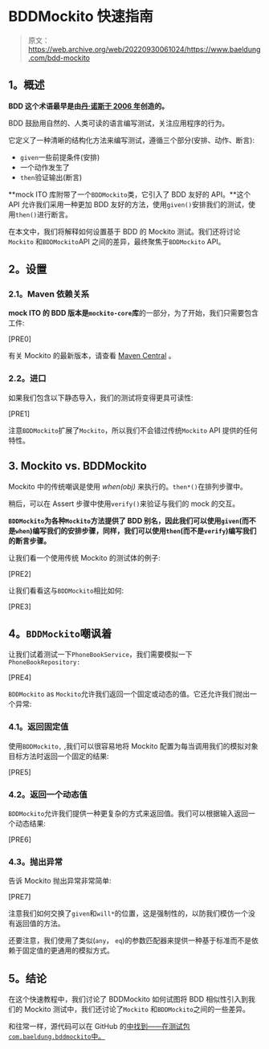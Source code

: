 # BDDMockito 快速指南

> 原文：<https://web.archive.org/web/20220930061024/https://www.baeldung.com/bdd-mockito>

## **1。概述**

**BDD 这个术语最早是由[丹·诺斯于 2006 年](https://web.archive.org/web/20220926190436/https://dannorth.net/introducing-bdd/)创造的。**

BDD 鼓励用自然的、人类可读的语言编写测试，关注应用程序的行为。

它定义了一种清晰的结构化方法来编写测试，遵循三个部分(安排、动作、断言):

*   `given`一些前提条件(安排)
*   一个动作发生了
*   `then`验证输出(断言)

**mock ITO 库附带了一个`BDDMockito`类，它引入了 BDD 友好的 API。**这个 API 允许我们采用一种更加 BDD 友好的方法，使用`given()`安排我们的测试，使用`then()`进行断言。

在本文中，我们将解释如何设置基于 BDD 的 Mockito 测试。我们还将讨论`Mockito` 和`BDDMockito`API 之间的差异，最终聚焦于`BDDMockito` API。

## **2。设置**

### **2.1。Maven 依赖关系**

**mock ITO 的 BDD 版本是`mockito-core`库**的一部分，为了开始，我们只需要包含工件:

[PRE0]

有关 Mockito 的最新版本，请查看 [Maven Central](https://web.archive.org/web/20220926190436/https://search.maven.org/classic/#search%7Cga%7C1%7Cg%3A%22org.mockito%22%2C%20a%3A%22mockito-core%22) 。

### **2.2。进口**

如果我们包含以下静态导入，我们的测试将变得更具可读性:

[PRE1]

注意`BDDMockito`扩展了`Mockito`，所以我们不会错过传统`Mockito` API 提供的任何特性。

## **3\. Mockito vs. BDDMockito**

Mockito 中的传统嘲讽是使用 *when(obj)* 来执行的。`then*()`在排列步骤中。

稍后，可以在 Assert 步骤中使用`verify()`来验证与我们的 mock 的交互。

**`BDDMockito`为各种`Mockito`方法提供了 BDD 别名，因此我们可以使用`given`(而不是`when`)编写我们的安排步骤，同样，我们可以使用`then`(而不是`verify`)编写我们的断言步骤。**

让我们看一个使用传统 Mockito 的测试体的例子:

[PRE2]

让我们看看这与`BDDMockito`相比如何:

[PRE3]

## **4。`BDDMockito`嘲讽着**

让我们试着测试一下`PhoneBookService`，我们需要模拟一下`PhoneBookRepository:`

[PRE4]

`BDDMockito` as `Mockito`允许我们返回一个固定或动态的值。它还允许我们抛出一个异常:

### **4.1。返回固定值**

使用`BDDMockito,` ,我们可以很容易地将 Mockito 配置为每当调用我们的模拟对象目标方法时返回一个固定的结果:

[PRE5]

### **4.2。返回一个动态值**

`BDDMockito`允许我们提供一种更复杂的方式来返回值。我们可以根据输入返回一个动态结果:

[PRE6]

### **4.3。抛出异常**

告诉 Mockito 抛出异常非常简单:

[PRE7]

注意我们如何交换了`given`和`will*`的位置，这是强制性的，以防我们模仿一个没有返回值的方法。

还要注意，我们使用了类似(`any`， `eq`)的参数匹配器来提供一种基于标准而不是依赖于固定值的更通用的模拟方式。

## **5。结论**

在这个快速教程中，我们讨论了 BDDMockito 如何试图将 BDD 相似性引入到我们的 Mockito 测试中，我们还讨论了`Mockito` 和`BDDMockito`之间的一些差异。

和往常一样，源代码可以在 GitHub 的[中找到——在测试包`com.baeldung.bddmockito`中。](https://web.archive.org/web/20220926190436/https://github.com/eugenp/tutorials/tree/master/testing-modules/mockito)